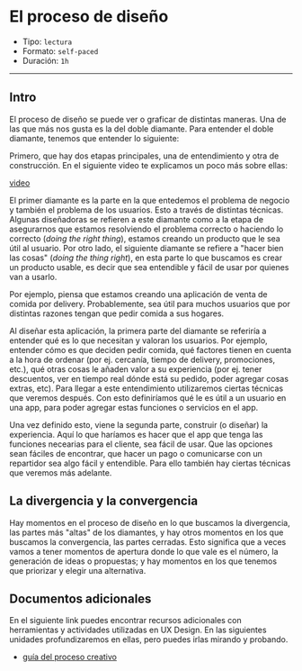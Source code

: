 # El proceso de diseño

- Tipo: `lectura`
- Formato: `self-paced`
- Duración: `1h`

***

## Intro

El proceso de diseño se puede ver o graficar de distintas maneras. Una de las
que más nos gusta es la del doble diamante. Para entender el doble diamante,
tenemos que entender lo siguiente:

Primero, que hay dos etapas principales, una de entendimiento y otra de
construcción. En el siguiente video te explicamos un poco más sobre ellas:

[video](https://youtu.be/fRvoSAm2Nrs)

El primer diamante es la parte en la que entedemos el problema de negocio y
también el problema de los usuarios. Esto a través de distintas técnicas.
Algunas diseñadoras se refieren a este diamante como a la etapa de asegurarnos 
que estamos resolviendo el problema correcto o haciendo lo correcto
(_doing the right thing_), estamos creando un producto que le sea útil al
usuario. Por otro lado, el siguiente diamante se refiere a
"hacer bien las cosas" (_doing the thing right_), en esta parte lo que
buscamos es crear un producto usable, es decir que sea entendible y fácil de
usar por quienes van a usarlo.

Por ejemplo, piensa que estamos creando una aplicación de venta de comida por
delivery. Probablemente, sea útil para muchos usuarios que por distintas
razones tengan que pedir comida a sus hogares.

Al diseñar esta aplicación, la primera parte del diamante se referiría a
entender qué es lo que necesitan y valoran los usuarios. Por ejemplo, entender
cómo es que deciden pedir comida, qué factores tienen en cuenta a la hora
de ordenar (por ej. cercanía, tiempo de delivery, promociones, etc.), qué
otras cosas le añaden valor a su experiencia (por ej. tener descuentos, ver
en tiempo real dónde está su pedido, poder agregar cosas extras, etc). Para
llegar a este entendimiento utilizaremos ciertas técnicas que veremos después.
Con esto definiríamos qué le es útil a un usuario en una app, para poder agregar
estas funciones o servicios en el app. 

Una vez definido esto, viene la segunda parte, construir (o diseñar) la
experiencia. Aquí lo que haríamos es hacer que el app que tenga las funciones
necearias para el cliente, sea fácil de usar. Que las opciones sean fáciles de
encontrar, que hacer un pago o comunicarse con un repartidor sea algo fácil
y entendible. Para ello también hay ciertas técnicas que veremos más adelante.

## La divergencia y la convergencia

Hay momentos en el proceso de diseño en lo que buscamos la divergencia, las
partes más "altas" de los diamantes, y hay otros momentos en los que buscamos
la convergencia, las partes cerradas. Esto significa que a veces vamos a tener
momentos de apertura donde lo que vale es el número, la generación de ideas o
propuestas; y hay momentos en los que tenemos que priorizar y elegir una
alternativa.

## Documentos adicionales

En el siguiente link puedes encontrar recursos adicionales con herramientas y
actividades utilizadas en UX Design. En las siguientes unidades profundizaremos
en ellas, pero puedes irlas mirando y probando.

- [guía del proceso creativo](https://drive.google.com/open?id=1z7xAMMRKtTQbwMJ-mUhcDKwWbdN1x04P)